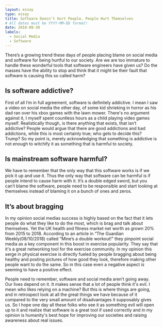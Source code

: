 ```yaml
---
layout: essay
type: essay
title: Software Doesn’t Hurt People, People Hurt Themselves
# All dates must be YYYY-MM-DD format!
date: 2018-08-30
labels:
  - Social Media
  - Software
---
```


There’s a growing trend these days of people placing blame on social media and software for being hurtful to our society. Are we are too immature to handle these wonderful tools that software engineers have given us? Do the masses have the ability to stop and think that it might be their fault that software is causing this so called harm?

## Is software addictive?

First of all I’m in full agreement, software is definitely addictive. I mean I saw a video on social media the other day, of some kid shrieking in horror as his dad ran over his xbox games with the lawn mower.  There's no argument against it, I myself spent countless hours as a child playing video games myself. Realistically though, is there anything that exists, that isn’t addictive? People would argue that there are good addictions and bad addictions, while this is most certainly true; who gets to decide this? Trump?  So my point is, merely acknowledging that something is addictive is not enough to witchify it as something that is harmful to society.


## Is mainstream software harmful?

We have to remember that the only way that this software works is if we pick it up and use it.  Thus the only way that software can be harmful is if people intend to cause harm with it. It’s a double edged sword, but you can’t blame the software, people need to be responsible and start looking at themselves instead of blaming it on a bunch of ones and zeros.


## It’s about bragging
In my opinion social medias success is highly based on the fact that it lets people do what they like to do the most, which is brag and talk about themselves.  Yet the UK health and fitness market net worth as grown 20% from 2015 to 2018. According to an article in “The Guardian Weekly(08/10/2018) called “Mine’s a double workout!” they pinpoint social media as a key component in this boost in exercise popularity. They say that it's a great networking tool for the exercise community.  In my opinion this serge in physical exercise is directly fueled by  people bragging about being healthy and posting pictures of how good they look, therefore making other people want to do the same. So in this case even a negative aspect is seeming to have a positive effect.


People need to remember, software and social media aren’t going away.  Our lives depend on it. It makes sense that a lot of people think it's evil. I mean who likes relying on a machine? But this is where things are going, and in retrospect look at all the great things we have because of it compared to the very small amount of disadvantages it supposably gives us. So I hope one day all these folks who see it as something evil will open up to it and realize that software is a great tool if used correctly and in my opinion is humanity's best hope for improving our societies and raising awareness about real issues. 



